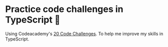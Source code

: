 # Practice code challenges in TypeScript :tada:

Using Codeacademy's [20 Code Challenges](https://www.codecademy.com/resources/blog/20-code-challenges/). To help me improve my skills in TypeScript.


